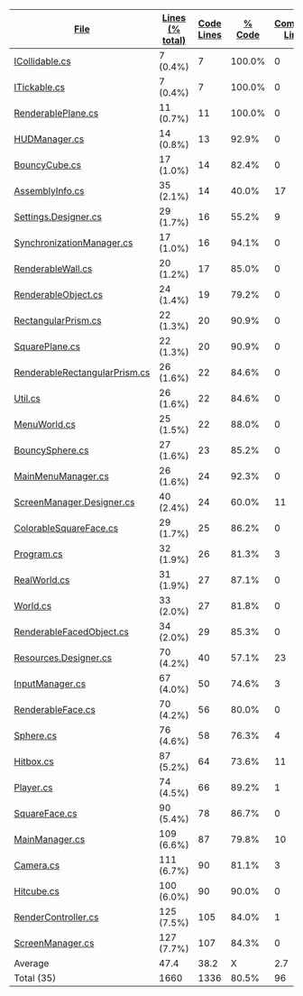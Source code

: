 
|[File](https://github.com/jojo2357/AsciiFuntimeLand/tree/main/statistics%2Ftotal%2Fname_ascending.md%2F)|[Lines (% total)](https://github.com/jojo2357/AsciiFuntimeLand/tree/main/statistics%2Ftotal%2Flines_descending.md%2F)|[Code Lines](https://github.com/jojo2357/AsciiFuntimeLand/tree/main/statistics%2Ftotal%2Fcode_descending.md%2F)|[% Code](https://github.com/jojo2357/AsciiFuntimeLand/tree/main/statistics%2Ftotal%2Fproportion_code_descending.md%2F)|[Comment Lines](https://github.com/jojo2357/AsciiFuntimeLand/tree/main/statistics%2Ftotal%2Fcomments_descending.md%2F)|[% Comment](https://github.com/jojo2357/AsciiFuntimeLand/tree/main/statistics%2Ftotal%2Fproportion_comments_descending.md%2F)|[Blank Lines](https://github.com/jojo2357/AsciiFuntimeLand/tree/main/statistics%2Ftotal%2Fblanks_descending.md%2F)|[% Blank](https://github.com/jojo2357/AsciiFuntimeLand/tree/main/statistics%2Ftotal%2Fproportion_blanks_descending.md%2F)|
| --- | --- | --- | --- | --- | --- | --- | --- |
|[ICollidable.cs](https://github.com/jojo2357/AsciiFuntimeLand/tree/main/Hitboxes%2FICollidable.cs)|7 (0.4%)|7|100.0%|0|0.0%|0|0.0%|
|[ITickable.cs](https://github.com/jojo2357/AsciiFuntimeLand/tree/main/ITickable.cs)|7 (0.4%)|7|100.0%|0|0.0%|0|0.0%|
|[RenderablePlane.cs](https://github.com/jojo2357/AsciiFuntimeLand/tree/main/Objects%2FRenderablePlane.cs)|11 (0.7%)|11|100.0%|0|0.0%|0|0.0%|
|[HUDManager.cs](https://github.com/jojo2357/AsciiFuntimeLand/tree/main/HUDManager.cs)|14 (0.8%)|13|92.9%|0|0.0%|1|7.1%|
|[BouncyCube.cs](https://github.com/jojo2357/AsciiFuntimeLand/tree/main/Objects%2FBouncyCube.cs)|17 (1.0%)|14|82.4%|0|0.0%|3|17.6%|
|[AssemblyInfo.cs](https://github.com/jojo2357/AsciiFuntimeLand/tree/main/Properties%2FAssemblyInfo.cs)|35 (2.1%)|14|40.0%|17|48.6%|4|11.4%|
|[Settings.Designer.cs](https://github.com/jojo2357/AsciiFuntimeLand/tree/main/Properties%2FSettings.Designer.cs)|29 (1.7%)|16|55.2%|9|31.0%|4|13.8%|
|[SynchronizationManager.cs](https://github.com/jojo2357/AsciiFuntimeLand/tree/main/SynchronizationManager.cs)|17 (1.0%)|16|94.1%|0|0.0%|1|5.9%|
|[RenderableWall.cs](https://github.com/jojo2357/AsciiFuntimeLand/tree/main/Objects%2FRenderableWall.cs)|20 (1.2%)|17|85.0%|0|0.0%|3|15.0%|
|[RenderableObject.cs](https://github.com/jojo2357/AsciiFuntimeLand/tree/main/Objects%2FRenderableObject.cs)|24 (1.4%)|19|79.2%|0|0.0%|5|20.8%|
|[RectangularPrism.cs](https://github.com/jojo2357/AsciiFuntimeLand/tree/main/TemplateObjects%2FRectangularPrism.cs)|22 (1.3%)|20|90.9%|0|0.0%|2|9.1%|
|[SquarePlane.cs](https://github.com/jojo2357/AsciiFuntimeLand/tree/main/TemplateObjects%2FSquarePlane.cs)|22 (1.3%)|20|90.9%|0|0.0%|2|9.1%|
|[RenderableRectangularPrism.cs](https://github.com/jojo2357/AsciiFuntimeLand/tree/main/Objects%2FRenderableRectangularPrism.cs)|26 (1.6%)|22|84.6%|0|0.0%|4|15.4%|
|[Util.cs](https://github.com/jojo2357/AsciiFuntimeLand/tree/main/Util.cs)|26 (1.6%)|22|84.6%|0|0.0%|4|15.4%|
|[MenuWorld.cs](https://github.com/jojo2357/AsciiFuntimeLand/tree/main/Worlds%2FMenuWorld.cs)|25 (1.5%)|22|88.0%|0|0.0%|3|12.0%|
|[BouncySphere.cs](https://github.com/jojo2357/AsciiFuntimeLand/tree/main/Objects%2FBouncySphere.cs)|27 (1.6%)|23|85.2%|0|0.0%|4|14.8%|
|[MainMenuManager.cs](https://github.com/jojo2357/AsciiFuntimeLand/tree/main/InputManagers%2FMainMenuManager.cs)|26 (1.6%)|24|92.3%|0|0.0%|2|7.7%|
|[ScreenManager.Designer.cs](https://github.com/jojo2357/AsciiFuntimeLand/tree/main/ScreenManager.Designer.cs)|40 (2.4%)|24|60.0%|11|27.5%|5|12.5%|
|[ColorableSquareFace.cs](https://github.com/jojo2357/AsciiFuntimeLand/tree/main/ObjectParts%2FColorableSquareFace.cs)|29 (1.7%)|25|86.2%|0|0.0%|4|13.8%|
|[Program.cs](https://github.com/jojo2357/AsciiFuntimeLand/tree/main/Program.cs)|32 (1.9%)|26|81.3%|3|9.4%|3|9.4%|
|[RealWorld.cs](https://github.com/jojo2357/AsciiFuntimeLand/tree/main/Worlds%2FRealWorld.cs)|31 (1.9%)|27|87.1%|0|0.0%|4|12.9%|
|[World.cs](https://github.com/jojo2357/AsciiFuntimeLand/tree/main/Worlds%2FWorld.cs)|33 (2.0%)|27|81.8%|0|0.0%|6|18.2%|
|[RenderableFacedObject.cs](https://github.com/jojo2357/AsciiFuntimeLand/tree/main/Objects%2FRenderableFacedObject.cs)|34 (2.0%)|29|85.3%|0|0.0%|5|14.7%|
|[Resources.Designer.cs](https://github.com/jojo2357/AsciiFuntimeLand/tree/main/Properties%2FResources.Designer.cs)|70 (4.2%)|40|57.1%|23|32.9%|7|10.0%|
|[InputManager.cs](https://github.com/jojo2357/AsciiFuntimeLand/tree/main/InputManagers%2FInputManager.cs)|67 (4.0%)|50|74.6%|3|4.5%|14|20.9%|
|[RenderableFace.cs](https://github.com/jojo2357/AsciiFuntimeLand/tree/main/ObjectParts%2FRenderableFace.cs)|70 (4.2%)|56|80.0%|0|0.0%|14|20.0%|
|[Sphere.cs](https://github.com/jojo2357/AsciiFuntimeLand/tree/main/Objects%2FSphere.cs)|76 (4.6%)|58|76.3%|4|5.3%|14|18.4%|
|[Hitbox.cs](https://github.com/jojo2357/AsciiFuntimeLand/tree/main/Hitboxes%2FHitbox.cs)|87 (5.2%)|64|73.6%|11|12.6%|12|13.8%|
|[Player.cs](https://github.com/jojo2357/AsciiFuntimeLand/tree/main/Player.cs)|74 (4.5%)|66|89.2%|1|1.4%|7|9.5%|
|[SquareFace.cs](https://github.com/jojo2357/AsciiFuntimeLand/tree/main/ObjectParts%2FSquareFace.cs)|90 (5.4%)|78|86.7%|0|0.0%|12|13.3%|
|[MainManager.cs](https://github.com/jojo2357/AsciiFuntimeLand/tree/main/InputManagers%2FMainManager.cs)|109 (6.6%)|87|79.8%|10|9.2%|12|11.0%|
|[Camera.cs](https://github.com/jojo2357/AsciiFuntimeLand/tree/main/Camera.cs)|111 (6.7%)|90|81.1%|3|2.7%|18|16.2%|
|[Hitcube.cs](https://github.com/jojo2357/AsciiFuntimeLand/tree/main/Hitboxes%2FHitcube.cs)|100 (6.0%)|90|90.0%|0|0.0%|10|10.0%|
|[RenderController.cs](https://github.com/jojo2357/AsciiFuntimeLand/tree/main/RenderController.cs)|125 (7.5%)|105|84.0%|1|0.8%|19|15.2%|
|[ScreenManager.cs](https://github.com/jojo2357/AsciiFuntimeLand/tree/main/ScreenManager.cs)|127 (7.7%)|107|84.3%|0|0.0%|20|15.7%|
|Average |47.4|38.2|X|2.7|X|6.5|X|
|Total (35)|1660|1336|80.5%|96| 5.8%|228|13.7%|